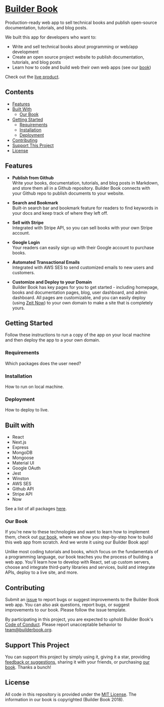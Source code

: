 # [Builder Book](https://builderbook.org)

Production-ready web app to sell technical books and publish open-source documentation, tutorials, and blog posts.

We built this app for developers who want to:

- Write and sell technical books about programming or web/app development
- Create an open source project website to publish documentation, tutorials, and blog posts
- Learn how to code and build web their own web apps (see our [book](https://builderbook.org))

Check out the [live product](https://builderbook.org/books).

## Contents
- [Features](#features)
- [Built With](#built-with)
  - [Our Book](#our-book)
- [Getting Started](#getting-started)
  - [Requirements](#requirements)
  - [Installation](#installation)
  - [Deployment](#deployment)
- [Contributing](#contributing)
- [Support This Project](#support)
- [License](#license)

## Features

- **Publish from Github**</br>
Write your books, documentation, tutorials, and blog posts in Markdown, and store them all in a Github repository. Builder Book connects with your Github repo to publish documents to your website.

- **Search and Bookmark**</br>
Built-in search bar and bookmark feature for readers to find keywords in your docs and keep track of where they left off.

- **Sell with Stripe**</br>
Integrated with Stripe API, so you can sell books with your own Stripe account.

- **Google Login**</br>
Your readers can easily sign up with their Google account to purchase books.

- **Automated Transactional Emails**</br>
Integrated with AWS SES to send customized emails to new users and customers.

- **Customize and Deploy to your Domain**</br>
Builder Book has key pages for you to get started - including homepage, books and documentation pages, blog, user dashboard, and admin dashboard. All pages are customizable, and you can easily deploy (using [Zeit Now](https://zeit.co/now)) to your own domain to make a site that is completely yours.

## Getting Started

Follow these instructions to run a copy of the app on your local machine and then deploy the app to a your own domain.

### Requirements

Which packages does the user need?

### Installation

How to run on local machine.

### Deployment

How to deploy to live.

## Built with

- React
- Next.js
- Express
- MongoDB
- Mongoose
- Material UI
- Google OAuth
- Jest
- Winston
- AWS SES
- Github API
- Stripe API
- Now

See a list of all packages [here](https://github.com/builderbook/builderbook/blob/master/package.json).

### Our Book

If you're new to these technologies and want to learn how to implement them, check out [our book](https://github.com/builderbook/builderbook-app/blob/master/book-details.md), where we show you step-by-step how to build this web app from scratch. And we wrote it using our Builder Book app!

Unlike most coding tutorials and books, which focus on the fundamentals of a programming language, our book teaches you the process of building a web app. You'll learn how to develop with React, set up custom servers, choose and integrate third-party libraries and services, build and integrate APIs, deploy to a live site, and more.

## Contributing

Submit an [issue](https://github.com/builderbook/builderbook-app/issues/new) to report bugs or suggest improvements to the Builder Book web app. You can also ask questions, report bugs, or suggest improvements to our book. Please follow the issue template.

By participating in this project, you are expected to uphold Builder Book's [Code of Conduct](https://github.com/builderbook/builderbook-app/blob/master/CODE-OF-CONDUCT.md). Please report unacceptable behavior to team@builderbook.org.

## Support This Project

You can support this project by simply using it, giving it a star, providing [feedback or suggestions](https://github.com/builderbook/builderbook-app/issues/new), sharing it with your friends, or purchasing [our book](https://github.com/builderbook/builderbook-app/blob/master/book-details.md). Thanks a bunch!

## License

All code in this repository is provided under the [MIT License](https://github.com/builderbook/books/blob/master/LICENSE). The information in our book is copyrighted (Builder Book 2018). 
